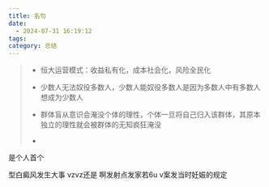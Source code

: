```yaml
---
title: 名句
date:
  - 2024-07-31 16:19:12
tags: 
category: 总结
---
```


> + 恒大运营模式：收益私有化，成本社会化，风险全民化
>
> + 少数人无法奴役多数人，少数人能奴役多数人是因为多数人中有多数人想成为少数人
>
> + 群体盲从意识会淹没个体的理性，个体一旦将自己归入该群体，其原本独立的理性就会被群体的无知疯狂淹没
> + 

 是个人首个

型白癜风发生大事
vzvz还是
啊发射点发家若6u
v案发当时妊娠的规定